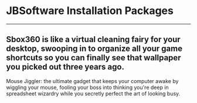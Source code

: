 # JBSoftware Installation Packages 
-----------------------------------------------------------------------------------------------------------------------------------------------------------------------------------------------------------------
Sbox360 is like a virtual cleaning fairy for your desktop, swooping in to organize all your game shortcuts so you can finally see that wallpaper you picked out three years ago.
-----------------------------------------------------------------------------------------------------------------------------------------------------------------------------------------------------------------
Mouse Jiggler: the ultimate gadget that keeps your computer awake by wiggling your mouse, fooling your boss into thinking you're deep in spreadsheet wizardry while you secretly perfect the art of looking busy. 
